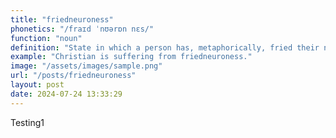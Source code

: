 ```yaml
---
title: "friedneuroness"
phonetics: "/fraɪd ˈnʊərɒn nɛs/"
function: "noun"
definition: "State in which a person has, metaphorically, fried their neurons and is now incapable of doing any intellectual work due to excessive brain activity in the past."
example: "Christian is suffering from friedneuroness."
image: "/assets/images/sample.png"
url: "/posts/friedneuroness"
layout: post
date: 2024-07-24 13:33:29
---
```


Testing1